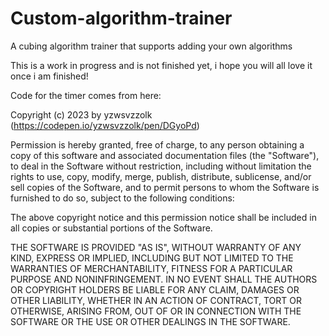 # Custom-algorithm-trainer
A cubing algorithm trainer that supports adding your own algorithms

This is a work in progress and is not finished yet, i hope you will all love it once i am finished!

Code for the timer comes from here:

Copyright (c) 2023 by yzwsvzzolk (https://codepen.io/yzwsvzzolk/pen/DGyoPd)

Permission is hereby granted, free of charge, to any person obtaining a copy of this software and associated documentation files (the "Software"), to deal in the Software without restriction, including without limitation the rights to use, copy, modify, merge, publish, distribute, sublicense, and/or sell copies of the Software, and to permit persons to whom the Software is furnished to do so, subject to the following conditions:

The above copyright notice and this permission notice shall be included in all copies or substantial portions of the Software.

THE SOFTWARE IS PROVIDED "AS IS", WITHOUT WARRANTY OF ANY KIND, EXPRESS OR IMPLIED, INCLUDING BUT NOT LIMITED TO THE WARRANTIES OF MERCHANTABILITY, FITNESS FOR A PARTICULAR PURPOSE AND NONINFRINGEMENT. IN NO EVENT SHALL THE AUTHORS OR COPYRIGHT HOLDERS BE LIABLE FOR ANY CLAIM, DAMAGES OR OTHER LIABILITY, WHETHER IN AN ACTION OF CONTRACT, TORT OR OTHERWISE, ARISING FROM, OUT OF OR IN CONNECTION WITH THE SOFTWARE OR THE USE OR OTHER DEALINGS IN THE SOFTWARE.
